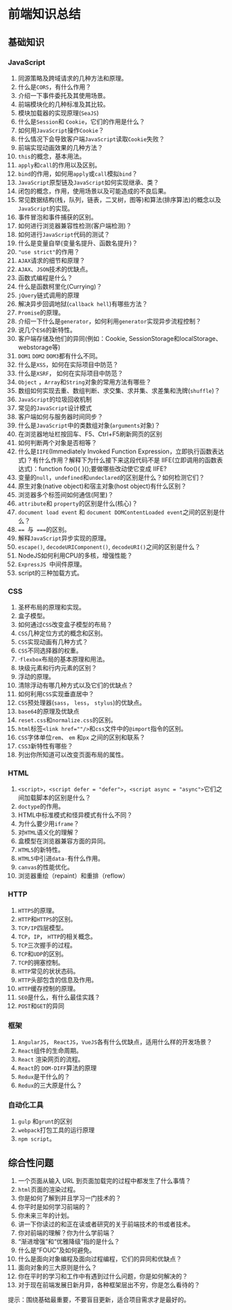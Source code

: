 # 前端知识总结


## 基础知识

### JavaScript

1. 同源策略及跨域请求的几种方法和原理。
2. 什么是`CORS`，有什么作用？
3. 介绍一下事件委托及其使用场景。
4. 前端模块化的几种标准及其比较。
5. 模块加载器的实现原理(`SeaJS`)
6. 什么是`Session`和 `Cookie`，它们的作用是什么？
7. 如何用`JavaScript`操作`Cookie`？
8. 什么情况下会导致客户端`JavaScript`读取`Cookie`失败？
9. 前端实现动画效果的几种方法？
10. `this`的概念，基本用法。
11. `apply`和`call`的作用以及区别。
12. `bind`的作用，如何用`apply`或`call`模拟`bind`？
13. `JavaScript`原型链及`JavaScript`如何实现继承、类？
14. 闭包的概念，作用，使用场景以及可能造成的不良后果。
15. 常见数据结构(栈，队列，链表，二叉树，图等)和算法(排序算法)的概念以及`JavaScript`的实现。
16. 事件冒泡和事件捕获的区别。
17. 如何进行浏览器兼容性检测(客户端检测)？
18. 如何进行`JavaScript`代码的测试？
19. 什么是变量自举(变量名提升、函数名提升)？
20. `"use strict"`的作用？
21. `AJAX`请求的细节和原理？
22. `AJAX`、`JSON`技术的优缺点。
23. 函数式编程是什么？
24. 什么是函数柯里化(Currying)？
25. `jQuery`链式调用的原理
26. 解决异步回调地狱(`callback hell`)有哪些方法？
27. `Promise`的原理。
28. 介绍一下什么是`generator`，如何利用`generator`实现异步流程控制？
29. 说几个`ES6`的新特性。
30. 客户端存储及他们的异同(例如：Cookie, SessionStorage和localStorage、webstorage等)
31. `DOM1` `DOM2` `DOM3`都有什么不同。
32. 什么是`XSS`，如何在实际项目中防范？
33. 什么是`XSRF`， 如何在实际项目中防范？
34. `Object` ，`Array`和`String`对象的常用方法有哪些？
35. 数组如何实现去重、数组判断、求交集、求并集、求差集和洗牌(`shuffle`)？
36. `JavaScript`的垃圾回收机制
37. 常见的`JavaScript`设计模式
38. 客户端如何与服务器时间同步？
39. 什么是`JavaScript`中的类数组对象(`arguments`对象)？
40. 在浏览器地址栏按回车、F5、Ctrl+F5刷新网页的区别
41. 如何判断两个对象是否相等？
42. 什么是`IIFE`(Immediately Invoked Function Expression，立即执行函数表达式)？有什么作用？解释下为什么接下来这段代码不是 IIFE(立即调用的函数表达式)：function foo(){ }();要做哪些改动使它变成 IIFE?
43. 变量的`null`，`undefined`和`undeclared`的区别是什么？如何检测它们？
44. 原生对象(native object)和宿主对象(host object)有什么区别？
45. 浏览器多个标签间如何通信(阿里)？
46. `attribute`和 `property`的区别是什么(核心)？
47. `document load event` 和 `document DOMContentLoaded event`之间的区别是什么？
48. `== `与` ===`的区别。
49. 解释`JavaScript`异步实现的原理。
50. `escape()`, `decodeURIComponent()`, `decodeURI()`之间的区别是什么？
51. NodeJS如何利用CPU的多核，增强性能？
52. `ExpressJS `中间件原理。
53. script的三种加载方式。

### CSS

1. 圣杯布局的原理和实现。
2. 盒子模型。
3. 如何通过`CSS`改变盒子模型的布局？
4. `CSS`几种定位方式的概念和区别。
5. `CSS`实现动画有几种方式？
6. `CSS`不同选择器的权重。
7. ·`flexbox`布局的基本原理和用法。
8. 块级元素和行内元素的区别？
9. 浮动的原理。
10. 清除浮动有哪几种方式以及它们的优缺点？
11. 如何利用`CSS`实现垂直居中？
12. `CSS`预处理器(`sass`， `less`， `stylus`)的优缺点。
13. `base64`的原理及优缺点
14. `reset.css`和`normalize.css`的区别。
15. `html`标签`<link href=""/>`和`css`文件中的`@import`指令的区别。
16. `CSS`字体单位`rem`、 `em` 和`px` 之间的区别和联系？
17. `CSS3`新特性有哪些？
18. 列出你所知道可以改变页面布局的属性。

### HTML

1.  `<script>`，`<script defer = "defer">`，`<script async = "async">`它们之间加载脚本的区别是什么？
2.  `doctype`的作用。
3.  HTML中标准模式和怪异模式有什么不同？
4.  为什么要少用`iframe`？
5.  对`HTML`语义化的理解？
6.  盒模型在浏览器兼容方面的异同。
7.  `HTML5`的新特性。
8.  `HTML5`中引进`data-`有什么作用。
9.  `canvas`的性能优化。
10.  浏览器重绘（repaint）和重排（reflow）

### HTTP

1. `HTTPS`的原理。
2. `HTTP`和`HTTPS`的区别。
3. `TCP/IP`四层模型。
4. `TCP`，`IP`， `HTTP`的相关概念。
5. `TCP`三次握手的过程。
6. `TCP`和`UDP`的区别。
7. `TCP`的拥塞控制。
8. `HTTP`常见的状状态码。
9. `HTTP`头部包含的信息及作用。
10. `HTTP`缓存控制的原理。
11. `SEO`是什么，有什么最佳实践？
12. `POST`和`GET`的异同

### 框架

1. `AngularJS`， `ReactJS`，`VueJS`各有什么优缺点，适用什么样的开发场景？
2. `React`组件的生命周期。
3. `React` 渲染网页的流程。
4. `React`的 `DOM-DIFF`算法的原理
5. `Redux`是干什么的？
6. `Redux`的三大原是什么？

### 自动化工具

1. `gulp` 和`grunt`的区别
2. `webpack`打包工具的运行原理
3. `npm script`。

## 综合性问题

1. 一个页面从输入 URL 到页面加载完的过程中都发生了什么事情？
2. `html`页面的渲染过程。
3. 你是如何了解到并且学习一门技术的？
4. 你平时是如何学习前端的？
5. 你未来三年的计划。
6. 讲一下你读过的和正在读或者研究的关于前端技术的书或者技术。
7. 你对前端的理解？你为什么学前端？
8. “渐进增强”和“优雅降级”指的是什么？
9. 什么是“FOUC”及如何避免。
10. 什么是面向对象编程及面向过程编程，它们的异同和优缺点？
11. 面向对象的三大原则是什么？
12. 你在平时的学习和工作中有遇到过什么问题，你是如何解决的？
13. 对于现在前端发展日新月异，各种框架层出不穷，你是怎么看待的？

   提示：围绕基础最重要，不要盲目更新，适合项目需求才是最好的。
